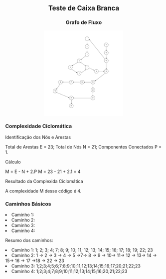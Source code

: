 <h2 align="center"> Teste de Caixa Branca </h2>

<h3 align="center"> Grafo de Fluxo</h3>

<img src="./fluxoDeGrafo.png" alt="Fluxo de Grafo" style="width: 50%; height: auto; display: block; margin: 0 auto;" aligh="center">

<h3>Complexidade Ciclomática</h3>

<p>Identificação dos Nós e Arestas</p>

Total de Arestas E = 23;
Total de Nós N = 21;
Componentes Conectados P = 1.

<p>Cálculo</p>

M = E - N + 2.P
M = 23 - 21 + 2.1 = 4

<p>Resultado da Complexida Ciclomática</p>

A complexidade M desse código é 4.

<h3>Caminhos Básicos</h3>

<li>Caminho 1:</li>
<li>Caminho 2:</li>
<li>Caminho 3:</li>
<li>Caminho 4:</li>


Resumo dos caminhos:

<li>Caminho 1: 1; 2; 3; 4; 7; 8; 9; 10; 11; 12; 13; 14; 15; 16; 17; 18; 19; 22; 23</li>
<li>Caminho 2: 1 -> 2 -> 3 -> 4 -> 5 ->7-> 8 -> 9 -> 10-> 11-> 12 -> 13-> 14 -> 15-> 16 -> 17 ->18 -> 22 -> 23</li>
<li>Caminho 3: 1;2;3;4;5;6;7;8;9;10;11;12;13;14;15;16;17;20;21;22;23</li>
<li>Caminho 4: 1;2;3;4;7;8;9;10;11;12;13;14;15;16;20;21;22;23</li>

